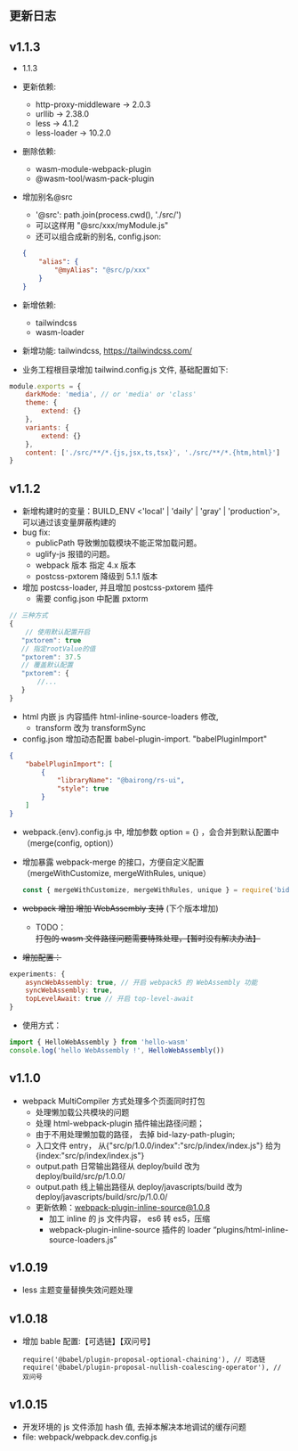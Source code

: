 ## 更新日志

## v1.1.3

-   1.1.3
-   更新依赖:
    -   http-proxy-middleware -> 2.0.3
    -   urllib -> 2.38.0
    -   less -> 4.1.2
    -   less-loader -> 10.2.0
-   删除依赖:
    -   wasm-module-webpack-plugin
    -   @wasm-tool/wasm-pack-plugin
-   增加别名@src

    -   '@src': path.join(process.cwd(), './src/')
    -   可以这样用 "@src/xxx/myModule.js"
    -   还可以组合成新的别名, config.json:

    ```json
    {
        "alias": {
            "@myAlias": "@src/p/xxx"
        }
    }
    ```

-   新增依赖:
    -   tailwindcss
    -   wasm-loader
-   新增功能: tailwindcss, https://tailwindcss.com/
-   业务工程根目录增加 tailwind.config.js 文件, 基础配置如下:

```js
module.exports = {
    darkMode: 'media', // or 'media' or 'class'
    theme: {
        extend: {}
    },
    variants: {
        extend: {}
    },
    content: ['./src/**/*.{js,jsx,ts,tsx}', './src/**/*.{htm,html}']
}
```

## v1.1.2

-   新增构建时的变量：BUILD_ENV <'local' | 'daily' | 'gray' | 'production'>, 可以通过该变量屏蔽构建的
-   bug fix:
    -   publicPath 导致懒加载模块不能正常加载问题。
    -   uglify-js 报错的问题。
    -   webpack 版本 指定 4.x 版本
    -   postcss-pxtorem 降级到 5.1.1 版本
-   增加 postcss-loader, 并且增加 postcss-pxtorem 插件
    -   需要 config.json 中配置 pxtorm

```js
// 三种方式
{
    // 使用默认配置开启
   "pxtorem": true
   // 指定rootValue的值
   "pxtorem": 37.5
   // 覆盖默认配置
   "pxtorem": {
       //...
   }
}
```

-   html 内嵌 js 内容插件 html-inline-source-loaders 修改,
    -   transform 改为 transformSync
-   config.json 增加动态配置 babel-plugin-import. "babelPluginImport"

```json
{
    "babelPluginImport": [
        {
            "libraryName": "@bairong/rs-ui",
            "style": true
        }
    ]
}
```

-   webpack.{env}.config.js 中, 增加参数 option = {} ，会合并到默认配置中（merge(config, option)）
-   增加暴露 webpack-merge 的接口，方便自定义配置（mergeWithCustomize, mergeWithRules, unique）

    ```js
    const { mergeWithCustomize, mergeWithRules, unique } = require('bid-base')
    ```

-   ~~webpack 增加 增加 WebAssembly 支持~~ (下个版本增加)
    -   TODO： ~~打包的 wasm 文件路径问题需要特殊处理，【暂时没有解决办法】~~
-   ~~增加配置：~~

```js
experiments: {
    asyncWebAssembly: true, // 开启 webpack5 的 WebAssembly 功能
    syncWebAssembly: true,
    topLevelAwait: true // 开启 top-level-await
}
```

-   使用方式：

```js
import { HelloWebAssembly } from 'hello-wasm'
console.log('hello WebAssembly !', HelloWebAssembly())
```

## v1.1.0

-   webpack MultiCompiler 方式处理多个页面同时打包
    -   处理懒加载公共模块的问题
    -   处理 html-webpack-plugin 插件输出路径问题；
    -   由于不用处理懒加载的路径， 去掉 bid-lazy-path-plugin;
    -   入口文件 entry， 从{"src/p/1.0.0/index":"src/p/index/index.js"} 给为 {index:"src/p/index/index.js"}
    -   output.path 日常输出路径从 deploy/build 改为 deploy/build/src/p/1.0.0/
    -   output.path 线上输出路径从 deploy/javascripts/build 改为 deploy/javascripts/build/src/p/1.0.0/
    -   更新依赖：webpack-plugin-inline-source@1.0.8
        -   加工 inline 的 js 文件内容， es6 转 es5，压缩
        -   webpack-plugin-inline-source 插件的 loader “plugins/html-inline-source-loaders.js”

## v1.0.19

-   less 主题变量替换失效问题处理

## v1.0.18

-   增加 bable 配置:【可选链】【双问号】
    ```
    require('@babel/plugin-proposal-optional-chaining'), // 可选链
    require('@babel/plugin-proposal-nullish-coalescing-operator'), // 双问号
    ```

## v1.0.15

-   开发环境的 js 文件添加 hash 值, 去掉本解决本地调试的缓存问题
-   file: webpack/webpack.dev.config.js
